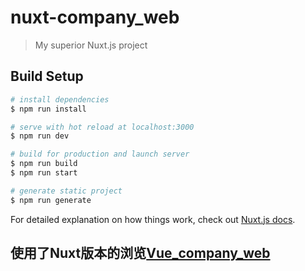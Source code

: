 # nuxt-company_web

> My superior Nuxt.js project

## Build Setup

``` bash
# install dependencies
$ npm run install

# serve with hot reload at localhost:3000
$ npm run dev

# build for production and launch server
$ npm run build
$ npm run start

# generate static project
$ npm run generate
```

For detailed explanation on how things work, check out [Nuxt.js docs](https://nuxtjs.org).


## 使用了Nuxt版本的浏览[Vue_company_web](https://github.com/shaozhun/nuxt_company_web)

